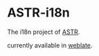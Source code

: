 # ASTR-i18n

The i18n project of [ASTR](https://github.com/050644zf/ArknightsStoryTextReader).

currently available in [weblate](https://hosted.weblate.org/projects/astr-i18n/).
